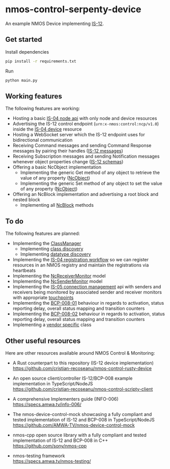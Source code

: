 # nmos-control-serpenty-device

An example NMOS Device implementing [IS-12](https://specs.amwa.tv/is-12/).

## Get started

Install dependencies
```bash
pip install -r requirements.txt
```

Run
```bash
python main.py
```

## Working features

The following features are working:

* Hosting a basic [IS-04 node api](https://specs.amwa.tv/is-04/releases/v1.3.3/APIs/NodeAPI.html) with only node and device resources
* Advertising the IS-12 control endpoint (`urn:x-nmos:control:ncp/v1.0`) inside the [IS-04 device](https://specs.amwa.tv/is-12/releases/v1.0.1/docs/IS-04_interactions.html) resource
* Hosting a WebSocket server which the IS-12 endpoint uses for bidirectional communication
* Receiving Command messages and sending Command Response messages by pairing their handles ([IS-12 messages](https://specs.amwa.tv/is-12/releases/v1.0.1/docs/Protocol_messaging.html))
* Receiving Subscription messages and sending Notification messages whenever object properties change ([IS-12 schemas](https://specs.amwa.tv/is-12/releases/v1.0.1/APIs/schemas/))
* Offering a basic NcObject implementation
    * Implementing the generic Get method of any object to retrieve the value of any property ([NcObject](https://specs.amwa.tv/ms-05-02/branches/v1.0.x/docs/NcObject.html#generic-getter-and-setter))
    * Implementing the generic Set method of any object to set the value of any property ([NcObject](https://specs.amwa.tv/ms-05-02/branches/v1.0.x/docs/Framework.html#ncobject))
* Offering an NcBlock implementation and advertising a root block and nested block
    * Implementing all [NcBlock](https://specs.amwa.tv/ms-05-02/branches/v1.0.x/docs/Framework.html#ncblock) methods

## To do

The following features are planned:

* Implementing the [ClassManager](https://specs.amwa.tv/ms-05-02/branches/v1.0.x/docs/Framework.html#ncclassmanager)
    * Implementing [class discovery](https://specs.amwa.tv/ms-05-02/branches/v1.0.x/docs/Managers.html#class-manager)
    * Implementing [datatype discovery](https://specs.amwa.tv/ms-05-02/branches/v1.0.x/docs/Managers.html#class-manager)
* Implementing the [IS-04 registration workflow](https://specs.amwa.tv/is-04/releases/v1.3.3/APIs/RegistrationAPI.html) so we can register resources in an NMOS registry and maintain the registrations via heartbeats
* Implementing the [NcReceiverMonitor](https://specs.amwa.tv/nmos-control-feature-sets/branches/main/monitoring/#ncreceivermonitor) model
* Implementing the [NcSenderMonitor](https://specs.amwa.tv/nmos-control-feature-sets/branches/main/monitoring/#ncsendermonitor) model
* Implementing the [IS-05 connection management](https://specs.amwa.tv/is-05/releases/v1.1.2/APIs/ConnectionAPI.html) api with senders and receivers being monitored by associated sender and receiver monitors with appropriate [touchpoints](https://specs.amwa.tv/ms-05-02/branches/v1.0.x/docs/NcObject.html#touchpoints)
* Implementing the [BCP-008-01](https://specs.amwa.tv/bcp-008-01/) behaviour in regards to activation, status reporting delay, overall status mapping and transition counters
* Implementing the [BCP-008-02](https://specs.amwa.tv/bcp-008-02/) behaviour in regards to activation, status reporting delay, overall status mapping and transition counters
* Implementing a [vendor specific](https://specs.amwa.tv/ms-05-02/branches/v1.0.x/docs/Introduction.html) class

## Other useful resources

Here are other resources available around NMOS Control & Monitoring:

* A Rust counterpart to this repository (IS-12 device implementation)  
https://github.com/cristian-recoseanu/nmos-control-rusty-device

* An open source client/controller IS-12/BCP-008 example implementation in TypeScript/NodeJS  
https://github.com/cristian-recoseanu/nmos-control-scripty-client

* A comprehensive Implementers guide (INFO-006)  
https://specs.amwa.tv/info-006/

* The nmos-device-control-mock showcasing a fully compliant and tested implementation of IS-12 and BCP-008 in TypeScript/NodeJS  
https://github.com/AMWA-TV/nmos-device-control-mock

* nmos-cpp open source library with a fully compliant and tested implementation of IS-12 and BCP-008 in C++  
https://github.com/sony/nmos-cpp

* nmos-testing framework  
https://specs.amwa.tv/nmos-testing/

